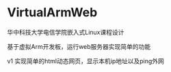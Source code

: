 # VirtualArmWeb
华中科技大学电信学院嵌入式Linux课程设计

基于虚拟Arm开发板，运行web服务器实现简单的功能

v1 实现简单的html动态网页，显示本机ip地址以及ping外网
